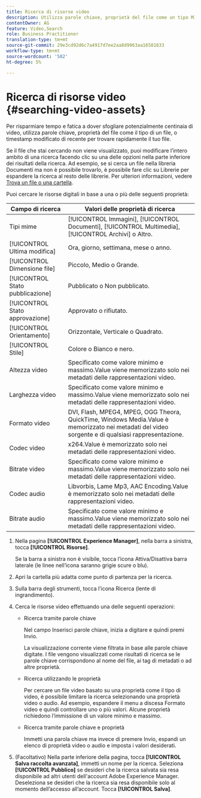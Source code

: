 ```yaml
---
title: Ricerca di risorse video
description: Utilizza parole chiave, proprietà del file come un tipo MIME, dimensioni o timestamp modificato di recente per trovare rapidamente il tuo file in AEM Assets.
contentOwner: AG
feature: Video,Search
role: Business Practitioner
translation-type: tm+mt
source-git-commit: 29e3cd92d6c7a4917d7ee2aa8d9963aa16581633
workflow-type: tm+mt
source-wordcount: '582'
ht-degree: 5%

---
```



# Ricerca di risorse video {#searching-video-assets}

Per risparmiare tempo e fatica a dover sfogliare potenzialmente centinaia di video, utilizza parole chiave, proprietà del file come il tipo di un file, o timestamp modificato di recente per trovare rapidamente il tuo file.

Se il file che stai cercando non viene visualizzato, puoi modificare l’intero ambito di una ricerca facendo clic su una delle opzioni nella parte inferiore dei risultati della ricerca. Ad esempio, se si cerca un file nella libreria Documenti ma non è possibile trovarlo, è possibile fare clic su Librerie per espandere la ricerca al resto delle librerie. Per ulteriori informazioni, vedere [Trova un file o una cartella](https://windows.microsoft.com/en-us/windows7/find-a-file-or-folder).

Puoi cercare le risorse digitali in base a una o più delle seguenti proprietà:

| Campo di ricerca | Valori delle proprietà di ricerca |
|---|---|
| Tipi mime | [!UICONTROL Immagini],  [!UICONTROL Documenti],  [!UICONTROL Multimedia],  [!UICONTROL Archivi] o Altro. |
| [!UICONTROL Ultima modifica] | Ora, giorno, settimana, mese o anno. |
| [!UICONTROL Dimensione file] | Piccolo, Medio o Grande. |
| [!UICONTROL Stato pubblicazione] | Pubblicato o Non pubblicato. |
| [!UICONTROL Stato approvazione] | Approvato o rifiutato. |
| [!UICONTROL Orientamento] | Orizzontale, Verticale o Quadrato. |
| [!UICONTROL Stile] | Colore o Bianco e nero. |
| Altezza video | Specificato come valore minimo e massimo.Value viene memorizzato solo nei metadati delle rappresentazioni video. |
| Larghezza video | Specificato come valore minimo e massimo.Value viene memorizzato solo nei metadati delle rappresentazioni video. |
| Formato video | DVI, Flash, MPEG4, MPEG, OGG Theora, QuickTime, Windows Media.Value è memorizzato nei metadati del video sorgente e di qualsiasi rappresentazione. |
| Codec video | x264.Value è memorizzato solo nei metadati delle rappresentazioni video. |
| Bitrate video | Specificato come valore minimo e massimo.Value viene memorizzato solo nei metadati delle rappresentazioni video. |
| Codec audio | Libvorbis, Lame Mp3, AAC Encoding.Value è memorizzato solo nei metadati delle rappresentazioni video. |
| Bitrate audio | Specificato come valore minimo e massimo.Value viene memorizzato solo nei metadati delle rappresentazioni video. |

1. Nella pagina **[!UICONTROL Experience Manager]**, nella barra a sinistra, tocca **[!UICONTROL Risorse]**.

   Se la barra a sinistra non è visibile, tocca l’icona Attiva/Disattiva barra laterale (le linee nell’icona saranno grigie scure o blu).

1. Apri la cartella più adatta come punto di partenza per la ricerca.
1. Sulla barra degli strumenti, tocca l’icona Ricerca (lente di ingrandimento).
1. Cerca le risorse video effettuando una delle seguenti operazioni:

   * Ricerca tramite parole chiave

      Nel campo Inserisci parole chiave, inizia a digitare e quindi premi Invio.

      La visualizzazione corrente viene filtrata in base alle parole chiave digitate. I file vengono visualizzati come risultati di ricerca se le parole chiave corrispondono al nome del file, ai tag di metadati o ad altre proprietà.

   * Ricerca utilizzando le proprietà

      Per cercare un file video basato su una proprietà come il tipo di video, è possibile limitare la ricerca selezionando una proprietà video o audio. Ad esempio, espandere il menu a discesa Formato video e quindi controllare uno o più valori. Alcune proprietà richiedono l’immissione di un valore minimo e massimo.

   * Ricerca tramite parole chiave e proprietà

      Immetti una parola chiave ma invece di premere Invio, espandi un elenco di proprietà video o audio e imposta i valori desiderati.

1. (Facoltativo) Nella parte inferiore della pagina, tocca **[!UICONTROL Salva raccolta avanzata]**, immetti un nome per la ricerca. Seleziona **[!UICONTROL Pubblico]** se desideri che la ricerca salvata sia resa disponibile ad altri utenti dell&#39;account Adobe Experience Manager. Deseleziona se desideri che la ricerca sia resa disponibile solo al momento dell’accesso all’account. Tocca **[!UICONTROL Salva]**.
